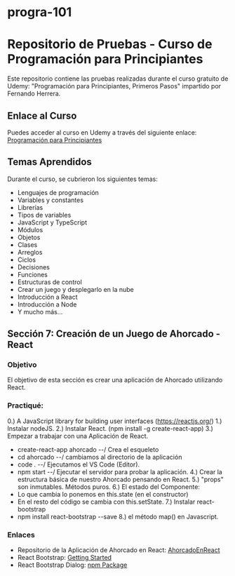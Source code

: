 # progra-101
# Repositorio de Pruebas - Curso de Programación para Principiantes

Este repositorio contiene las pruebas realizadas durante el curso gratuito de Udemy: "Programación para Principiantes, Primeros Pasos" impartido por Fernando Herrera.

## Enlace al Curso

Puedes acceder al curso en Udemy a través del siguiente enlace: [Programación para Principiantes](https://www.udemy.com/course/programacion-para-principiantes/learn/lecture/10092176#learning-tools)

## Temas Aprendidos

Durante el curso, se cubrieron los siguientes temas:

- Lenguajes de programación
- Variables y constantes
- Librerías
- Tipos de variables
- JavaScript y TypeScript
- Módulos
- Objetos
- Clases
- Arreglos
- Ciclos
- Decisiones
- Funciones
- Estructuras de control
- Crear un juego y desplegarlo en la nube
- Introducción a React
- Introducción a Node
- Y mucho más...

## Sección 7: Creación de un Juego de Ahorcado - React

### Objetivo

El objetivo de esta sección es crear una aplicación de Ahorcado utilizando React.

### Practiqué:
 0.) A JavaScript library for building user interfaces (https://reactjs.org/)
 1.) Instalar nodeJS.
 2.) Instalar React. (npm install -g create-react-app)
 3.) Empezar a trabajar con una Aplicación de React.
  * create-react-app ahorcado  --/ Crea el esqueleto
  * cd ahorcado    --/ cambiamos al directorio de la aplicación
  * code .   --/ Ejecutamos el VS Code (Editor).
  * npm start   --/ Ejecutar el servidor para probar la aplicación.
 4.) Crear la estructura básica de nuestro Ahorcado pensando en React.
 5.) "props" son inmutables. Métodos puros.
 6.) El estado del Componente:
  * Lo que cambia lo ponemos en this.state (en el constructor)
  * En el resto del código se cambia con this.setState.
    7.) Instalar react-bootstrap
  * npm install react-bootstrap --save
 8.) el método map() en Javascript.

### Enlaces

- Repositorio de la Aplicación de Ahorcado en React: [AhorcadoEnReact](https://github.com/tcrurav/AhorcadoEnReact)
- React Bootstrap: [Getting Started](https://react-bootstrap.github.io/getting-started/introduction)
- React Bootstrap Dialog: [npm Package](https://www.npmjs.com/package/react-bootstrap-dialog)

